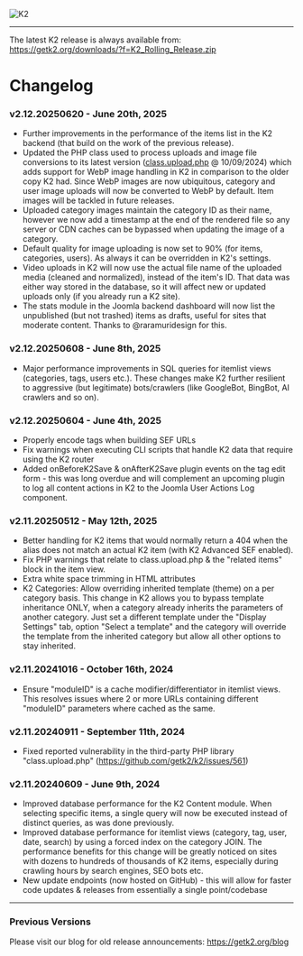 ![K2](https://updates.getk2.org/images/k2_logo.png)
***

The latest K2 release is always available from: https://getk2.org/downloads/?f=K2_Rolling_Release.zip

# Changelog

### v2.12.20250620 - June 20th, 2025
- Further improvements in the performance of the items list in the K2 backend (that build on the work of the previous release).
- Updated the PHP class used to process uploads and image file conversions to its latest version ([class.upload.php](https://github.com/verot/class.upload.php) @ 10/09/2024) which adds support for WebP image handling in K2 in comparison to the older copy K2 had. Since WebP images are now ubiquitous, category and user image uploads will now be converted to WebP by default. Item images will be tackled in future releases.
- Uploaded category images maintain the category ID as their name, however we now add a timestamp at the end of the rendered file so any server or CDN caches can be bypassed when updating the image of a category.
- Default quality for image uploading is now set to 90% (for items, categories, users). As always it can be overridden in K2's settings.
- Video uploads in K2 will now use the actual file name of the uploaded media (cleaned and normalized), instead of the item's ID. That data was either way stored in the database, so it will affect new or updated uploads only (if you already run a K2 site).
- The stats module in the Joomla backend dashboard will now list the unpublished (but not trashed) items as drafts, useful for sites that moderate content. Thanks to @raramuridesign for this.

### v2.12.20250608 - June 8th, 2025
- Major performance improvements in SQL queries for itemlist views (categories, tags, users etc.). These changes make K2 further resilient to aggressive (but legitimate) bots/crawlers (like GoogleBot, BingBot, AI crawlers and so on).

### v2.12.20250604 - June 4th, 2025
- Properly encode tags when building SEF URLs
- Fix warnings when executing CLI scripts that handle K2 data that require using the K2 router
- Added onBeforeK2Save & onAfterK2Save plugin events on the tag edit form - this was long overdue and will complement an upcoming plugin to log all content actions in K2 to the Joomla User Actions Log component.

### v2.11.20250512 - May 12th, 2025
- Better handling for K2 items that would normally return a 404 when the alias does not match an actual K2 item (with K2 Advanced SEF enabled).
- Fix PHP warnings that relate to class.upload.php & the "related items" block in the item view.
- Extra white space trimming in HTML attributes
- K2 Categories: Allow overriding inherited template (theme) on a per category basis. This change in K2 allows you to bypass template inheritance ONLY, when a category already inherits the parameters of another category. Just set a different template under the "Display Settings" tab, option "Select a template" and the category will override the template from the inherited category but allow all other options to stay inherited.

### v2.11.20241016 - October 16th, 2024
- Ensure "moduleID" is a cache modifier/differentiator in itemlist views. This resolves issues where 2 or more URLs containing different "moduleID" parameters where cached as the same.

### v2.11.20240911 - September 11th, 2024
- Fixed reported vulnerability in the third-party PHP library "class.upload.php" (https://github.com/getk2/k2/issues/561)

### v2.11.20240609 - June 9th, 2024
- Improved database performance for the K2 Content module. When selecting specific items, a single query will now be executed instead of distinct queries, as was done previously.
- Improved database performance for itemlist views (category, tag, user, date, search) by using a forced index on the category JOIN. The performance benefits for this change will be greatly noticed on sites with dozens to hundreds of thousands of K2 items, especially during crawling hours by search engines, SEO bots etc.
- New update endpoints (now hosted on GitHub) - this will allow for faster code updates & releases from essentially a single point/codebase

---

### Previous Versions
Please visit our blog for old release announcements: https://getk2.org/blog
